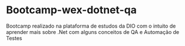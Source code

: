 # Bootcamp-wex-dotnet-qa
Bootcamp realizado na plataforma de estudos da DIO com o intuito de aprender mais sobre .Net com alguns conceitos de QA e Automação de Testes
